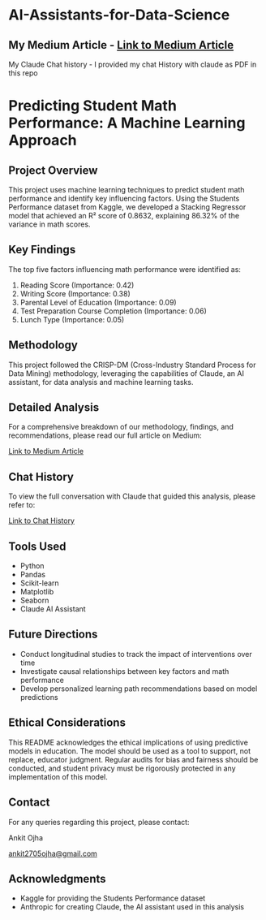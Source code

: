 # AI-Assistants-for-Data-Science
## My Medium Article - [Link to Medium Article](https://medium.com/@ankit2705ojha/leveraging-ai-assistants-for-data-science-a-crisp-dm-approach-with-claude-84d388c530e0)


My Claude Chat history - I provided my chat History with claude as PDF in this repo

# Predicting Student Math Performance: A Machine Learning Approach

## Project Overview
This project uses machine learning techniques to predict student math performance and identify key influencing factors. Using the Students Performance dataset from Kaggle, we developed a Stacking Regressor model that achieved an R² score of 0.8632, explaining 86.32% of the variance in math scores.

## Key Findings
The top five factors influencing math performance were identified as:
1. Reading Score (Importance: 0.42)
2. Writing Score (Importance: 0.38)
3. Parental Level of Education (Importance: 0.09)
4. Test Preparation Course Completion (Importance: 0.06)
5. Lunch Type (Importance: 0.05)

## Methodology
This project followed the CRISP-DM (Cross-Industry Standard Process for Data Mining) methodology, leveraging the capabilities of Claude, an AI assistant, for data analysis and machine learning tasks.

## Detailed Analysis
For a comprehensive breakdown of our methodology, findings, and recommendations, please read our full article on Medium:

[Link to Medium Article](https://medium.com/@ankit2705ojha/leveraging-ai-assistants-for-data-science-a-crisp-dm-approach-with-claude-84d388c530e0)

## Chat History
To view the full conversation with Claude that guided this analysis, please refer to:

[Link to Chat History](https://claude.ai/chat/22772837-25b4-4ffd-9946-d43fc1838875)

## Tools Used
- Python
- Pandas
- Scikit-learn
- Matplotlib
- Seaborn
- Claude AI Assistant

## Future Directions
- Conduct longitudinal studies to track the impact of interventions over time
- Investigate causal relationships between key factors and math performance
- Develop personalized learning path recommendations based on model predictions

## Ethical Considerations
This README acknowledges the ethical implications of using predictive models in education. The model should be used as a tool to support, not replace, educator judgment. Regular audits for bias and fairness should be conducted, and student privacy must be rigorously protected in any implementation of this model.

## Contact
For any queries regarding this project, please contact:

Ankit Ojha

ankit2705ojha@gmail.com

## Acknowledgments
- Kaggle for providing the Students Performance dataset
- Anthropic for creating Claude, the AI assistant used in this analysis
